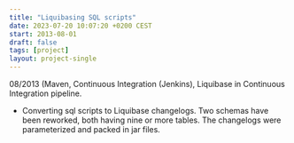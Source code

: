 ```yaml
---
title: "Liquibasing SQL scripts"
date: 2023-07-20 10:07:20 +0200 CEST
start: 2013-08-01
draft: false
tags: [project]
layout: project-single
---
```


08/2013 (Maven, Continuous Integration (Jenkins), Liquibase in Continuous Integration pipeline.
- Converting sql scripts to Liquibase changelogs. Two schemas have been reworked, both having nine or more tables. The changelogs were parameterized and packed in jar files.
